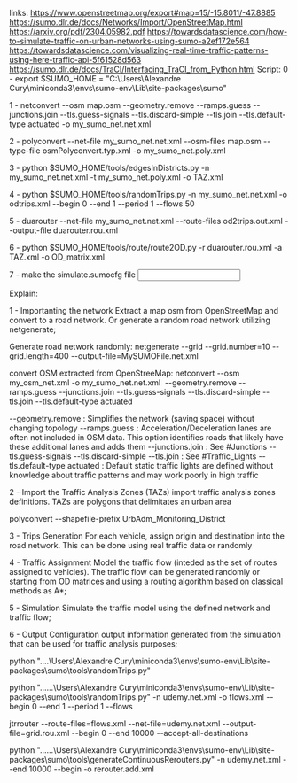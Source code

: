 links:
https://www.openstreetmap.org/export#map=15/-15.8011/-47.8885
https://sumo.dlr.de/docs/Networks/Import/OpenStreetMap.html
https://arxiv.org/pdf/2304.05982.pdf
https://towardsdatascience.com/how-to-simulate-traffic-on-urban-networks-using-sumo-a2ef172e564
https://towardsdatascience.com/visualizing-real-time-traffic-patterns-using-here-traffic-api-5f61528d563
https://sumo.dlr.de/docs/TraCI/Interfacing_TraCI_from_Python.html
Script:
0 -
export $SUMO_HOME = "C:\Users\Alexandre Cury\miniconda3\envs\sumo-env\Lib\site-packages\sumo"

1 - 
netconvert --osm map.osm --geometry.remove --ramps.guess --junctions.join --tls.guess-signals --tls.discard-simple --tls.join --tls.default-type actuated -o my_sumo_net.net.xml

2 - 
polyconvert --net-file my_sumo_net.net.xml --osm-files map.osm --type-file osmPolyconvert.typ.xml -o my_sumo_net.poly.xml

3 - 
python $SUMO_HOME/tools/edgesInDistricts.py -n my_sumo_net.net.xml -t my_sumo_net.poly.xml -o TAZ.xml

4 -
python $SUMO_HOME/tools/randomTrips.py -n my_sumo_net.net.xml -o odtrips.xml --begin 0 --end 1 --period 1 --flows 50
<!-- od2trips -v --taz-files TAZs.taz.xml --vtype passenger --prefix car
--od-matrix-files OD_matrix.od -o output/output.odtrips.xml -->

5 -
duarouter --net-file my_sumo_net.net.xml --route-files od2trips.out.xml --output-file duarouter.rou.xml

6 -
python $SUMO_HOME/tools/route/route2OD.py -r duarouter.rou.xml -a TAZ.xml -o OD_matrix.xml

7 -
make the simulate.sumocfg file
<configuration>
    <input>
        <net-file value="test.net.xml"/>
        <route-files value="test.rou.xml"/>
        <additional-files value="test.add.xml"/>
    </input>
</configuration>



Explain:

1 - Importanting the network
Extract a map osm from OpenStreetMap and convert to a road network. Or generate a random road network utilizing netgenerate;

Generate road network randomly:
netgenerate --grid --grid.number=10 --grid.length=400
--output-file=MySUMOFile.net.xml

convert OSM extracted from OpenStreeMap:
netconvert --osm my_osm_net.xml -o my_sumo_net.net.xml
 --geometry.remove --ramps.guess --junctions.join --tls.guess-signals --tls.discard-simple --tls.join --tls.default-type actuated

--geometry.remove : Simplifies the network (saving space) without changing topology
--ramps.guess : Acceleration/Deceleration lanes are often not included in OSM data. This option identifies roads that likely have these additional lanes and adds them
--junctions.join : See #Junctions
--tls.guess-signals --tls.discard-simple --tls.join : See #Traffic_Lights
--tls.default-type actuated : Default static traffic lights are defined without knowledge about traffic patterns and may work poorly in high traffic

2 -  Import the Traffic Analysis Zones (TAZs)
import traffic analysis zones definitions. TAZs are polygons that delimitates an urban area

polyconvert --shapefile-prefix UrbAdm_Monitoring_District

3 - Trips Generation
For each vehicle, assign origin and destination into the road network. This can be done using real traffic data or randomly

4 - Traffic Assignment
Model the traffic flow (inteded as the set of routes assigned to vehicles). The traffic flow can be generated randomly or starting from OD matrices and using a routing algorithm based on classical methods as A*;

5 - Simulation
Simulate the traffic model using the defined network and traffic flow;

6 - Output Configuration
output information generated from the simulation that can be used for traffic analysis purposes;

python "..\..\Users\Alexandre Cury\miniconda3\envs\sumo-env\Lib\site-packages\sumo\tools\randomTrips.py"


python "..\..\..\Users\Alexandre Cury\miniconda3\envs\sumo-env\Lib\site-packages\sumo\tools\randomTrips.py" -n udemy.net.xml -o flows.xml --begin 0 --end 1 --period 1 --flows


jtrrouter --route-files=flows.xml --net-file=udemy.net.xml --output-file=grid.rou.xml --begin 0 --end 10000 --accept-all-destinations



python "..\..\..\Users\Alexandre Cury\miniconda3\envs\sumo-env\Lib\site-packages\sumo\tools\generateContinuousRerouters.py" -n udemy.net.xml --end 10000 --begin -o rerouter.add.xml